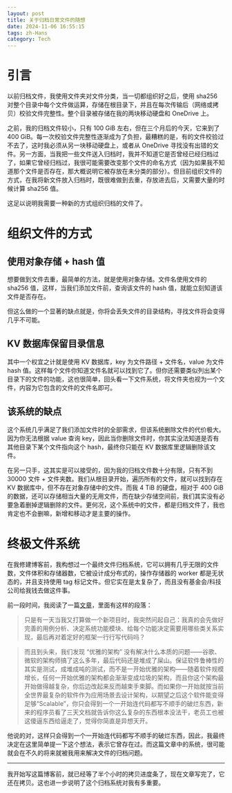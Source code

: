 ```yaml
---
layout: post
title: 关于归档日常文件的随想
date: 2024-11-06 16:55:15
tags: zh-Hans
category: Tech
---
```


# 引言

以前归档文件，我使用文件夹对文件分类，当一切都组织好之后，使用 sha256 对整个目录中每个文件做运算，存储在根目录下，并且在每次传输后（网络或拷贝）校验文件完整性。整个目录被存储在我的两块移动硬盘和 OneDrive 上。

之前，我的归档文件较小，只有 100 GiB 左右，但在三个月后的今天，它来到了 400 GiB。每一次校验文件完整性逐渐成为了负担，最糟糕的是，有的文件校验过不去了，这时我必须从另一块移动硬盘上，或者从 OneDrive 寻找没有出错的文件。另一方面，当我把一些文件送入归档时，我并不知道它是否曾经已经归档过了，如果它曾经归档过，我很可能需要改变那个文件的命名方式（因为如果我不知道那个文件是否存在，那大概说明它被存放在未分类的部分）。但目前组织文件的方式，在我将新文件放入归档时，既很难做到去重，存放进去后，又需要大量的时候计算 sha256 值。

这足以说明我需要一种新的方式组织归档的文件了。

# 组织文件的方式

## 使用对象存储 + hash 值

想要做到文件去重，最简单的方法，就是使用对象存储。文件名使用文件的 sha256 值，这样，当我们添加文件前，查询该文件的 hash 值，就能立刻知道该文件是否存在。

但这么做的一个显著的缺点就是，你将会丢失文件的目录结构，寻找文件将会变得几乎不可能。

## KV 数据库保留目录信息

其中一个权宜之计就是使用 KV 数据库，key 为文件路径 + 文件名，value 为文件 hash 值。这样每个文件你知道文件名就可以找到它了。但你还需要类似列出某个目录下的文件的功能，这也很简单，回头看一下文件系统，将文件夹也视为一个文件，内容为它包含的文件的文件名即可。

## 该系统的缺点

这个系统几乎满足了我们添加文件时的全部需求，但该系统删除文件的代价极大。因为你无法根据 value 查询 key，因此当你删除文件时，你其实没法知道是否有其他目录下某个文件指向这个 hash，最终你只能在 KV 数据库里逻辑删除该文件。

在另一只手，这其实是可以接受的，因为我的归档文件数十分有限，只有不到 30000 文件 + 文件夹数。我们从根目录开始，遍历所有的文件，就可以找到存在 KV 数据库中，但不存在对象存储中的文件。而我 4 TiB 的硬盘，相对于 400 GiB 的数据，还可以存储相当大量的无用文件，而在缺少存储空间前，我们其实没有必要急着删掉逻辑删除的文件。更何况，这个系统中的文件，都是归档文件了，我也肯定也不会删嘛，新增和移动才是主要的操作。

# 终极文件系统

在我修建博客前，我构想过一个最终文件归档系统，它可以拥有几乎无限的文件数，文件体积和存储器数，它被设计成分布式的，操作存储器的 worker 都是无状态的，并且支持使用 tag 标记文件。但它实在是太复杂了，而且没有基金会/科技公司给我钱去做这件事。

前一段时间，我阅读了一篇[文章](https://telegra.ph/技术不重要重要的是-AABB-以及-CC-07-09)，里面有这样的段落：

> 只是有一天当我又打算做一个新项目时，我突然问起自己：我真的会先做好完善的用例分析、决定系统功能模块、给每个功能决定需要用哪些类关系实现，最后再对着定好的框架一行行写代码吗？

> 而且到头来，我们发现 “优雅的架构” 没有解决什么本质的问题——谷歌、微软的架构师搞了这么多年，最后代码还是堆成了屎山。保证软件鲁棒性的其实是测试，成堆成吨的测试，而不是一开始优雅的架构——随着软件规模增长，任何一开始优雅的架构都会渐渐变成垃圾的架构，而且你这个架构最开始做得越复杂，你后边改起来反而越束手束脚。而如果你一开始就按当前全世界最复杂的软件作为应用场景去设计架构，以期望之后这个软件能变得足够“Scalable”，你只会得到一个一开始连代码都写不顺手的破烂东西，新来的程序员看了三天文档就告诉你这么复杂的东西根本没法干，老员工也被这傻逼东西给逼走了，觉得你简直是异想天开。

他说的对，这样只会得到一个一开始连代码都写不顺手的破烂东西，因此，我最终决定在这里简单提一下这个想法，表示它曾存在过。而这篇文章中的系统，很可能就会在不久的将来就被我用来解决文件的归档问题。

---

我开始写这篇博客前，就已经等了半个小时的拷贝进度条了，现在文章写完了，它还在拷贝。这也进一步说明了这个归档系统对我有多重要。
